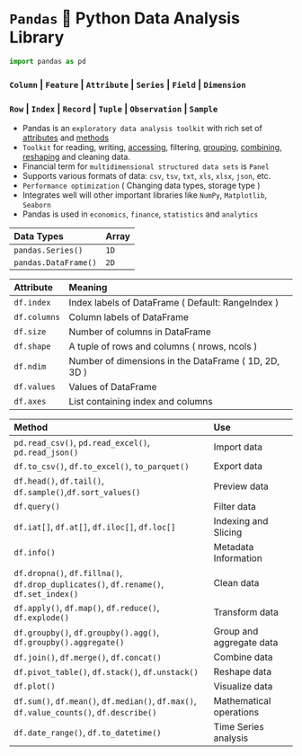 # `Pandas` 🐼 Python Data Analysis Library 

```python
import pandas as pd
```
### `Column` | `Feature` | `Attribute` | `Series` | `Field` | `Dimension`        

### `Row` | `Index` | `Record` | `Tuple` | `Observation` | `Sample`

- Pandas is an `exploratory data analysis toolkit` with rich set of [attributes](https://github.com/KIRANKUMAR7296/Pandas/blob/main/Attribute.md) and [methods](https://github.com/KIRANKUMAR7296/Pandas/blob/main/Method.md)
- `Toolkit` for reading, writing, [accessing](https://github.com/KIRANKUMAR7296/Pandas/blob/main/Access%20Data.md), filtering, [grouping](https://github.com/KIRANKUMAR7296/Pandas/blob/main/Grouping.md), [combining](https://github.com/KIRANKUMAR7296/Pandas/blob/main/Combining.md), [reshaping](https://github.com/KIRANKUMAR7296/Pandas/blob/main/Reshaping.md) and cleaning data.
- Financial term for `multidimensional structured data sets` is `Panel`
- Supports various formats of data: `csv`, `tsv`, `txt`, `xls`, `xlsx`, `json`, etc.
- `Performance optimization` ( Changing data types, storage type )
- Integrates well will other important libraries like `NumPy`, `Matplotlib`, `Seaborn`
- Pandas is used in `economics`, `finance`, `statistics` and `analytics`

Data Types | Array
:--- | :---
`pandas.Series()` | `1D`  
`pandas.DataFrame()` | `2D`  

Attribute | Meaning
:--- | :---
`df.index` | Index labels of DataFrame ( Default: RangeIndex )
`df.columns` | Column labels of DataFrame  
`df.size` | Number of columns in DataFrame
`df.shape` | A tuple of rows and columns ( nrows, ncols )
`df.ndim` | Number of dimensions in the DataFrame ( 1D, 2D, 3D )
`df.values` | Values of DataFrame
`df.axes` | List containing index and columns

Method | Use
:--- | :---
`pd.read_csv()`, `pd.read_excel()`, `pd.read_json()` | Import data
`df.to_csv()`, `df.to_excel()`, `to_parquet()` | Export data
`df.head()`, `df.tail()`, `df.sample()`,`df.sort_values()` | Preview data
`df.query()` | Filter data
`df.iat[]`, `df.at[]`, `df.iloc[]`, `df.loc[]` | Indexing and Slicing
`df.info()` | Metadata Information
`df.dropna()`, `df.fillna()`, `df.drop_duplicates()`, `df.rename()`, `df.set_index()` | Clean data
`df.apply()`, `df.map()`, `df.reduce()`, `df.explode()` | Transform data
`df.groupby()`, `df.groupby().agg()`, `df.groupby().aggregate()` | Group and aggregate data
`df.join()`, `df.merge()`, `df.concat()` | Combine data
`df.pivot_table()`, `df.stack()`, `df.unstack()` | Reshape data 
`df.plot()` | Visualize data
`df.sum()`, `df.mean()`, `df.median()`, `df.max()`, `df.value_counts()`, `df.describe()` | Mathematical operations
`df.date_range()`, `df.to_datetime()` | Time Series analysis
